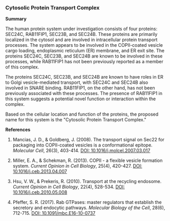 ### Cytosolic Protein Transport Complex

**Summary**

The human protein system under investigation consists of four proteins: SEC24C, RAB11FIP1, SEC23B, and SEC24B. These proteins are primarily localized in the cytosol and are involved in intracellular protein transport processes. The system appears to be involved in the COPII-coated vesicle cargo loading, endoplasmic reticulum (ER) membrane, and ER exit site. The proteins SEC24C, SEC23B, and SEC24B are known to be involved in these processes, while RAB11FIP1 has not been previously reported as a member of this complex.

The proteins SEC24C, SEC23B, and SEC24B are known to have roles in ER to Golgi vesicle-mediated transport, with SEC24C and SEC24B also involved in SNARE binding. RAB11FIP1, on the other hand, has not been previously associated with these processes. The presence of RAB11FIP1 in this system suggests a potential novel function or interaction within the complex.

Based on the cellular location and function of the proteins, the proposed name for this system is the "Cytosolic Protein Transport Complex."

**References**

1. Mancias, J. D., & Goldberg, J. (2008). The transport signal on Sec22 for packaging into COPII-coated vesicles is a conformational epitope. *Molecular Cell*, 26(3), 403-414. [DOI: 10.1016/j.molcel.2007.03.017](https://doi.org/10.1016/j.molcel.2007.03.017)

2. Miller, E. A., & Schekman, R. (2013). COPII - a flexible vesicle formation system. *Current Opinion in Cell Biology*, 25(4), 420-427. [DOI: 10.1016/j.ceb.2013.04.007](https://doi.org/10.1016/j.ceb.2013.04.007)

3. Hsu, V. W., & Prekeris, R. (2010). Transport at the recycling endosome. *Current Opinion in Cell Biology*, 22(4), 528-534. [DOI: 10.1016/j.ceb.2010.05.008](https://doi.org/10.1016/j.ceb.2010.05.008)

4. Pfeffer, S. R. (2017). Rab GTPases: master regulators that establish the secretory and endocytic pathways. *Molecular Biology of the Cell*, 28(6), 712-715. [DOI: 10.1091/mbc.E16-10-0737](https://doi.org/10.1091/mbc.E16-10-0737)